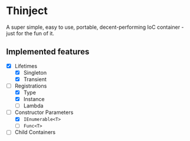 # Thinject

A super simple, easy to use, portable, decent-performing IoC container - just for the fun of it.

## Implemented features
 - [x] Lifetimes
	 - [x] Singleton
	 - [x] Transient
 - [ ] Registrations
	 - [x] Type
	 - [x] Instance
	 - [ ] Lambda
 - [ ] Constructor Parameters
	 - [x] `IEnumerable<T>`
	 - [ ] `Func<T>`
 - [ ] Child Containers